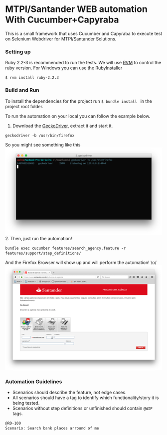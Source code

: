 # MTPI/Santander WEB automation With Cucumber+Capyraba  #

This is a small framework that uses Cucumber and Capyraba to execute test on Selenium Webdriver for MTPI/Santander Solutions.

### Setting up ###

Ruby 2.2-3 is recommended to run the tests. We will use [RVM](https://rvm.io) to control the ruby version. For Windows you can use the [RubyInstaller](http://rubyinstaller.org/)

```
$ rvm install ruby-2.2.3
```

### Build and Run ###

To install the dependencies for the project run ```$ bundle install ``` in the project root folder.

To run the automation on your local you can follow the example below.
1. Download the [GeckoDriver](https://github-cloud.s3.amazonaws.com/releases/25354393/3adb8e96-e8d0-11e6-80e8-e1d58ee7840f.gz?X-Amz-Algorithm=AWS4-HMAC-SHA256&X-Amz-Credential=AKIAISTNZFOVBIJMK3TQ%2F20170221%2Fus-east-1%2Fs3%2Faws4_request&X-Amz-Date=20170221T065930Z&X-Amz-Expires=300&X-Amz-Signature=1e69a6ed35f194bc5d75980df2ba), extract it and start it.
```
geckodriver -b /usr/bin/firefox
```
So you might see something like this
![GeckoDriver](pic03.png)
2. Then, just run the automation!
```
bundle exec cucumber features/search_agency.feature -r features/support/step_definitions/
```
And the Firefox Browser will show up and will perform the automation! \o/
![GeckoDriver](pic04.png)

### Automation Guidelines ###

* Scenarios should describe the feature, not edge cases.
* All scenarios should have a tag to identify which functionality/story it is being tested.
* Scenarios without step definitions or unfinished should contain `@WIP` tags.
```
@RD-100
Scenario: Search bank places arround of me
```
